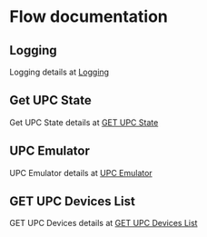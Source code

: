 # Flow documentation

## Logging
Logging details at <a href="https://github.com/gabrielcor/node-redescape-EscapeRoomSupplier/tree/main/Flows/Core">Logging</a>

## Get UPC State
Get UPC State details at <a href="https://github.com/gabrielcor/node-redescape-EscapeRoomSupplier/tree/main/Flows/Get%20UPC%20State">GET UPC State</a>

## UPC Emulator
UPC Emulator details at <a href="https://github.com/gabrielcor/node-redescape-EscapeRoomSupplier/tree/main/Flows/UPC%20Emulator">UPC Emulator</a>

## GET UPC Devices List
GET UPC Devices details at <a href="https://github.com/gabrielcor/node-redescape-EscapeRoomSupplier/tree/main/Flows/Get-UPC-Devices">GET UPC Devices List</a>
